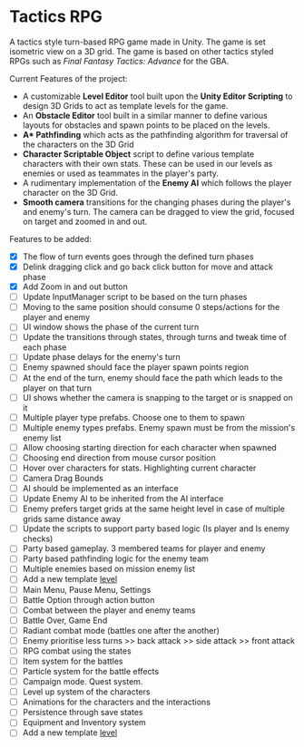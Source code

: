# Tactics RPG

A tactics style turn-based RPG game made in Unity. The game is set isometric view on a 3D grid. The game is based on other tactics styled RPGs such as *Final Fantasy Tactics: Advance* for the GBA.

Current Features of the project:
- A customizable **Level Editor** tool built upon the **Unity Editor Scripting** to design 3D Grids to act as template levels for the game.
- An **Obstacle Editor** tool built in a similar manner to define various layouts for obstacles and spawn points to be placed on the levels.
- **A\* Pathfinding** which acts as the pathfinding algorithm for traversal of the characters on the 3D Grid
- **Character Scriptable Object** script to define various template characters with their own stats. These can be used in our levels as enemies or used as teammates in the player's party.
- A rudimentary implementation of the **Enemy AI** which follows the player character on the 3D Grid.
- **Smooth camera** transitions for the changing phases during the player's and enemy's turn. The camera can be dragged to view the grid, focused on target and zoomed in and out.

Features to be added:

- [X] The flow of turn events goes through the defined turn phases
- [X] Delink dragging click and go back click button for move and attack phase
- [X] Add Zoom in and out button
- [ ] Update InputManager script to be based on the turn phases
- [ ] Moving to the same position should consume 0 steps/actions for the player and enemy
- [ ] UI window shows the phase of the current turn
- [ ] Update the transitions through states, through turns and tweak time of each phase
- [ ] Update phase delays for the enemy's turn
- [ ] Enemy spawned should face the player spawn points region
- [ ] At the end of the turn, enemy should face the path which leads to the player on that turn
- [ ] UI shows whether the camera is snapping to the target or is snapped on it
- [ ] Multiple player type prefabs. Choose one to them to spawn
- [ ] Multiple enemy types prefabs. Enemy spawn must be from the mission's enemy list
- [ ] Allow choosing starting direction for each character when spawned
- [ ] Choosing end direction from mouse cursor position
- [ ] Hover over characters for stats. Highlighting current character
- [ ] Camera Drag Bounds
- [ ] AI should be implemented as an interface
- [ ] Update Enemy AI to be inherited from the AI interface
- [ ] Enemy prefers target grids at the same height level in case of multiple grids same distance away
- [ ] Update the scripts to support party based logic (Is player and Is enemy checks)
- [ ] Party based gameplay. 3 membered teams for player and enemy
- [ ] Party based pathfinding logic for the enemy team
- [ ] Multiple enemies based on mission enemy list
- [ ] Add a new template [level](https://www.spriters-resource.com/game_boy_advance/fftacticsadv/sheet/10629/)
- [ ] Main Menu, Pause Menu, Settings
- [ ] Battle Option through action button
- [ ] Combat between the player and enemy teams
- [ ] Battle Over, Game End
- [ ] Radiant combat mode (battles one after the another)
- [ ] Enemy prioritise less turns >> back attack >> side attack >> front attack
- [ ] RPG combat using the states
- [ ] Item system for the battles
- [ ] Particle system for the battle effects
- [ ] Campaign mode. Quest system.
- [ ] Level up system of the characters
- [ ] Animations for the characters and the interactions
- [ ] Persistence through save states
- [ ] Equipment and Inventory system
- [ ] Add a new template [level](https://www.spriters-resource.com/game_boy_advance/fftacticsadv/sheet/10637/)
